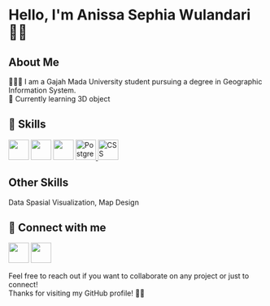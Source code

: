 <h1>Hello, I'm Anissa Sephia Wulandari 👋🏼</h1>

## About Me 
👩🏼‍🎓 I am a Gajah Mada University student pursuing a degree in Geographic Information System. <br>
🌱 Currently learning 3D object

## 🔧 Skills 
<a href="php.com"><img src="https://www.vectorlogo.zone/logos/php/php-icon.svg" width="40" height="40"/></a>
<a href="https://developer.mozilla.org/en-US/docs/Glossary/HTML5"><img src="https://www.vectorlogo.zone/logos/w3_html5/html5-icon.svg" width="40" height="40"/></a>
<a href="java.com"><img src="https://www.vectorlogo.zone/logos/java/java-icon.svg" width="40" height="40"/></a>
<a href="https://www.postgresql.org">
  <img src="https://www.vectorlogo.zone/logos/postgresql/postgresql-icon.svg" alt="PostgreSQL" width="40" height="40">
</a>
<a href="https://css.com/">
  <img src="https://www.vectorlogo.zone/logos/w3_css/w3_css-icon.svg" alt="CSS" width="40" height="40">
</a>


<h2>Other Skills</h2>
  Data Spasial Visualization,
  Map Design


## 📧 Connect with me 
<a href="https://www.linkedin.com/in/anissasephiawulandari/"><img src="https://www.vectorlogo.zone/logos/linkedin/linkedin-icon.svg" width="40" height="40" /></a>
<a href="https://mail.google.com/mail/u/anissasephiawulandari@gmail.com/#inbox?compose=new"><img src="https://www.vectorlogo.zone/logos/gmail/gmail-icon.svg" width="40" height="40"/></a>

Feel free to reach out if you want to collaborate on any project or just to connect!<br>
Thanks for visiting my GitHub profile! 👋🏼
